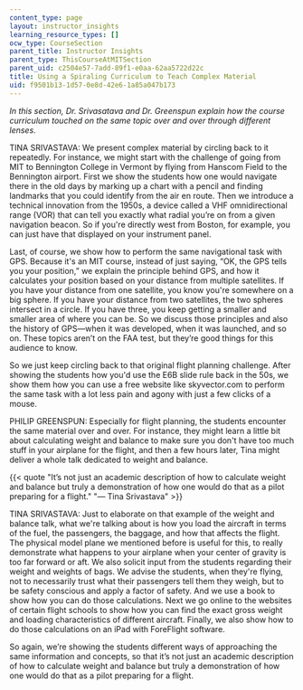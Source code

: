 ```yaml
---
content_type: page
layout: instructor_insights
learning_resource_types: []
ocw_type: CourseSection
parent_title: Instructor Insights
parent_type: ThisCourseAtMITSection
parent_uid: c2504e57-7add-89f1-e0aa-62aa5722d22c
title: Using a Spiraling Curriculum to Teach Complex Material
uid: f9501b13-1d57-0e8d-42e6-1a85a047b173
---
```


_In this section, Dr. Srivasatava and Dr. Greenspun explain how the course curriculum_ _touched on the same topic over and over through different lenses_.

TINA SRIVASTAVA: We present complex material by circling back to it repeatedly. For instance, we might start with the challenge of going from MIT to Bennington College in Vermont by flying from Hanscom Field to the Bennington airport. First we show the students how one would navigate there in the old days by marking up a chart with a pencil and finding landmarks that you could identify from the air en route. Then we introduce a technical innovation from the 1950s, a device called a VHF omnidirectional range (VOR) that can tell you exactly what radial you’re on from a given navigation beacon. So if you're directly west from Boston, for example, you can just have that displayed on your instrument panel.

Last, of course, we show how to perform the same navigational task with GPS. Because it's an MIT course, instead of just saying, “OK, the GPS tells you your position,” we explain the principle behind GPS, and how it calculates your position based on your distance from multiple satellites. If you have your distance from one satellite, you know you're somewhere on a big sphere. If you have your distance from two satellites, the two spheres intersect in a circle. If you have three, you keep getting a smaller and smaller area of where you can be. So we discuss those principles and also the history of GPS—when it was developed, when it was launched, and so on. These topics aren’t on the FAA test, but they’re good things for this audience to know.

So we just keep circling back to that original flight planning challenge. After showing the students how you'd use the E6B slide rule back in the 50s, we show them how you can use a free website like skyvector.com to perform the same task with a lot less pain and agony with just a few clicks of a mouse.

PHILIP GREENSPUN: Especially for flight planning, the students encounter the same material over and over. For instance, they might learn a little bit about calculating weight and balance to make sure you don't have too much stuff in your airplane for the flight, and then a few hours later, Tina might deliver a whole talk dedicated to weight and balance.

{{< quote "It’s not just an academic description of how to calculate weight and balance but truly a demonstration of how one would do that as a pilot preparing for a flight." "— Tina Srivastava" >}}

TINA SRIVASTAVA: Just to elaborate on that example of the weight and balance talk, what we're talking about is how you load the aircraft in terms of the fuel, the passengers, the baggage, and how that affects the flight. The physical model plane we mentioned before is useful for this, to really demonstrate what happens to your airplane when your center of gravity is too far forward or aft. We also solicit input from the students regarding their weight and weights of bags. We advise the students, when they're flying, not to necessarily trust what their passengers tell them they weigh, but to be safety conscious and apply a factor of safety. And we use a book to show how you can do those calculations. Next we go online to the websites of certain flight schools to show how you can find the exact gross weight and loading characteristics of different aircraft. Finally, we also show how to do those calculations on an iPad with ForeFlight software.

So again, we’re showing the students different ways of approaching the same information and concepts, so that it’s not just an academic description of how to calculate weight and balance but truly a demonstration of how one would do that as a pilot preparing for a flight.